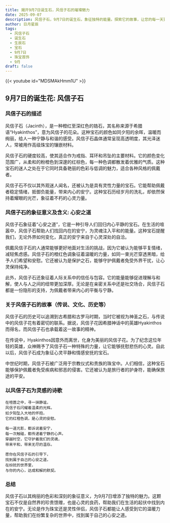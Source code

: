 ```yaml
---
title: 揭开9月7日诞生石，风信子石的璀璨魅力
date: 2025-09-07
description: 风信子石，9月7日的诞生石，象征独特的能量。探索它的故事，让您的每一天更有意义。
author: 日月星辰
tags:
  - 风信子石
  - 诞生石
  - 生辰石
  - 宝石
  - 9月7日
  - 珠宝首饰
  - 9月
draft: false
---
```


{{< youtube id="MDSMAkHmm1U" >}}

## 9月7日的诞生花: 风信子石

### 风信子石的描述

风信子石（Jacinth），是一种橙红至深红色的锆石，其名称来源于希腊语“Hyakinthos”，意为风信子的花朵。这种宝石的颜色如同夕阳的余晖，温暖而绚丽，给人一种宁静与和谐的感受。风信子石晶体通常呈现高透明度，其光泽迷人，常被用作高级珠宝的镶嵌材料。

风信子石的硬度较高，使其适合作为戒指、耳环和吊坠的主要材料。它的颜色变化范围广，从柔和的粉橙色到深邃的红棕色，每一种色调都散发着优雅的气质。这种宝石的迷人之处在于它同时具备艳丽的色彩与低调的魅力，适合各种风格的佩戴者。

风信子石不仅以其外观迷人闻名，还被认为是具有灵性力量的宝石。它能帮助佩戴者稳定情绪，抵御负能量，带来内心的安宁。这种宝石历经岁月的洗礼，却依然保持着耀眼的光芒，象征着不朽的心灵力量。

### 风信子石的象征意义及含义: 心安之道

风信子石象征着“心安之道”，它是一种引导人们回归内心平静的宝石。在生活的喧嚣中，风信子石帮助人们找回内在的安宁，为灵魂注入平和的能量。这种宝石提醒我们，无论外界如何变化，真正的安宁来自于心灵深处的自洽。

佩戴风信子石的人通常能够更好地面对生活的挑战，因为它被认为能够平复情绪，减轻焦虑感。风信子石的橙红色调象征着温暖的力量，如同一束光芒穿透黑暗，给予人们希望和安慰。它还被认为是保护之石，能够守护佩戴者免受外界干扰，让心灵保持纯净。

此外，风信子石还象征着人际关系中的信任与包容。它的能量能够促进理解与和解，使人与人之间的纽带更加深厚。无论是在亲密关系中还是社交场合，风信子石都是一份隐形的支持，为佩戴者带来内心的平衡与宁静。

### 关于风信子石的故事（传说、文化、历史等）

风信子石的历史可以追溯到古希腊和古罗马时期，当时它被视为神圣之石，与传说中的风信子花有着密切的联系。据说，风信子花因希腊神话中的英雄Hyakinthos而得名，而风信子石也承载着这一故事的精神。

在传说中，Hyakinthos因意外而离世，化身为美丽的风信子花。为了纪念这位年轻的英雄，众神赐予了风信子石一种特殊的力量，让它能够抚慰悲伤的心灵。自此以后，风信子石成为象征心灵平静和情感安抚的宝石。

中世纪时期，风信子石被广泛用于宗教仪式和贵族的珠宝中。人们相信，这种宝石能够保护佩戴者免受疾病和邪恶的侵害。它还被认为是旅行者的护身符，能确保旅途的平安。

### 以风信子石为灵感的诗歌

```
在喧嚣之中，寻一抹静谧，  
风信子石闪耀着温柔的光辉。  
如夕阳坠入大地的怀抱，  
它的红橙色调，是心灵的安慰。

每一道光影，都诉说着安宁，  
每一次触碰，都传递着宁静的心声。  
穿越时空，它守护着我们的灵魂，  
带来平和，带来无尽的温存。

愿你在风信子石的引导下，  
找到属于自己的心安之道，  
在纷扰的世界里，  
与你的内心，达成和解的默契。
```

### 总结

风信子石以其绚丽的色彩和深刻的象征意义，为9月7日增添了独特的魅力。这颗宝石不仅是自然界的珍贵馈赠，也是心灵的良药，帮助我们在生活的起伏中找到内在的安宁。无论是作为珠宝还是灵性伴侣，风信子石都能让人感受到它的温暖力量，帮助我们在纷繁复杂的世界中，找到属于自己的心安之道。